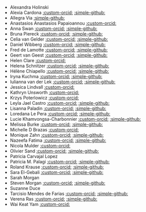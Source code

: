 - Alexandra Holinski  
- Alexia Cardona [:custom-orcid:](https://orcid.org/0000-0002-7877-5565/) [:simple-github:](https://github.com/ac812/)
- Allegra Via  [:simple-github:](https://github.com/allegravia/)
- Anastasios Anastasios Papaioannou [:custom-orcid:](https://orcid.org/0000-0002-8959-4559/) 
- Anna Swan [:custom-orcid:](https://orcid.org/0000-0003-1810-3756/) [:simple-github:](https://github.com/annaswan1/)
- Bruna Piereck [:custom-orcid:](https://orcid.org/0000-0001-5958-0669/) [:simple-github:](https://github.com/bpiereck/)
- Celia van Gelder [:custom-orcid:](https://orcid.org/0000-0002-0223-2329/) [:simple-github:](https://github.com/celiavg/)
- Daniel Wibberg [:custom-orcid:](https://orcid.org/0000-0002-1331-4311/) [:simple-github:](https://github.com/dwibberg/)
- Fred de Lamotte [:custom-orcid:](https://orcid.org/0000-0003-4234-1172/) [:simple-github:](https://github.com/FraggyFred/)
- Geert van Geest [:custom-orcid:](https://orcid.org/0000-0002-1561-078X/) [:simple-github:](https://github.com/geertvangeest/)
- Helen Clare [:custom-orcid:](https://orcid.org/0000-0002-6656-3012/) 
- Helena Schnitzer [:custom-orcid:](https://orcid.org/0000-0002-6382-9452/) [:simple-github:](https://github.com/HelenaSchnitzer/)
- Hélène  Chiapello [:custom-orcid:](https://orcid.org/0000-0001-5102-0632/) [:simple-github:](https://github.com/hchiapello/)
- Iryna Kuchma [:custom-orcid:](https://orcid.org/0000-0002-2064-3439/) [:simple-github:](https://github.com/irynakuchma/)
- Iulianna van der Lek [:custom-orcid:](https://orcid.org/0000-0002-0736-0311/) [:simple-github:](https://github.com/IvdL22/)
- Jessica Lindvall [:custom-orcid:](https://orcid.org/0000-0002-5042-8481/) 
- Kathryn Unsworth [:custom-orcid:](https://orcid.org/0000-0002-5407-9987/) 
- Krzys Poterlowicz [:custom-orcid:](https://orcid.org/0000-0001-6173-5674/) 
- Leyla Jael Castro [:custom-orcid:](https://orcid.org/0000-0003-3986-0510/) [:simple-github:](https://github.com/ljgarcia/)
- Lisanna Paladin [:custom-orcid:](https://orcid.org/0000-0003-0011-9397/) [:simple-github:](https://github.com/lisanna/)
- Loredana Le Pera [:custom-orcid:](https://orcid.org/0000-0002-0076-9878/) [:simple-github:](https://github.com/loredanalepera/)
- Lucie Khamvongsa-Charbonnier [:custom-orcid:](https://orcid.org/0000-0002-1194-0546/) [:simple-github:](https://github.com/lkhamvongsa/)
- Melissa Burke [:custom-orcid:](https://orcid.org/0000-0002-5571-8664/) [:simple-github:](https://github.com/burkemlou/)
- Michelle D Brazas [:custom-orcid:](https://orcid.org/0000-0001-8150-4531/) 
- Monique Zahn [:custom-orcid:](https://orcid.org/0000-0001-7961-6091/) [:simple-github:](https://github.com/m-zahn/)
- Nazeefa Fatima [:custom-orcid:](https://orcid.org/0000-0001-7791-4984/) [:simple-github:](https://github.com/Nazeeefa/)
- Nicola Mulder [:custom-orcid:](https://orcid.org/0000-0003-4905-0941/) 
- Olivier Sand [:custom-orcid:](https://orcid.org/0000-0003-1465-1640/) [:simple-github:](https://github.com/olisand/)
- Patricia Carvajal Lopez  
- Patricia M. Palagi [:custom-orcid:](https://orcid.org/0000-0001-9062-6303/) [:simple-github:](https://github.com/ppalagi/)
- Roland Krause [:custom-orcid:](https://orcid.org/0000-0001-9938-7126/) [:simple-github:](https://github.com/rolandkrause/)
- Sara El-Gebali [:custom-orcid:](https://orcid.org/0000-0003-1378-5495/) [:simple-github:](https://github.com/selgebali/)
- Sarah Morgan  
- Steven Morgan [:custom-orcid:](https://orcid.org/0000-0001-6038-6126/) [:simple-github:](https://github.com/stevenjm11/)
- Suzanne Duce  
- Tarcisio Mendes de Farias [:custom-orcid:](https://orcid.org/0000-0002-3175-5372/) [:simple-github:](https://github.com/tarcisiotmf/)
- Verena Ras [:custom-orcid:](https://orcid.org/0000-0003-3938-7241/) [:simple-github:](https://github.com/Verena90/)
- Wai Keat Yam [:custom-orcid:](https://orcid.org/0000-0003-4595-2796/) 
